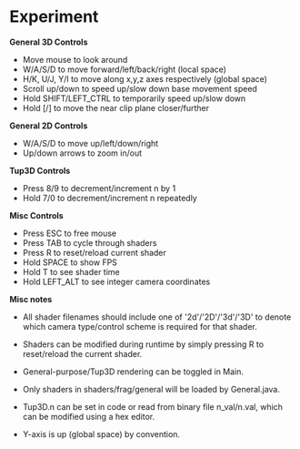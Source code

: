 # Experiment

**General 3D Controls**

* Move mouse to look around
* W/A/S/D to move forward/left/back/right (local space)
* H/K, U/J, Y/I to move along x,y,z axes respectively (global space)
* Scroll up/down to speed up/slow down base movement speed
* Hold SHIFT/LEFT_CTRL to temporarily speed up/slow down
* Hold [/] to move the near clip plane closer/further

**General 2D Controls**

* W/A/S/D to move up/left/down/right
* Up/down arrows to zoom in/out

**Tup3D Controls**
* Press 8/9 to decrement/increment n by 1
* Hold 7/0 to decrement/increment n repeatedly

**Misc Controls**

* Press ESC to free mouse
* Press TAB to cycle through shaders
* Press R to reset/reload current shader
* Hold SPACE to show FPS
* Hold T to see shader time
* Hold LEFT_ALT to see integer camera coordinates

**Misc notes**

* All shader filenames should include one of '2d'/'2D'/'3d'/'3D' to denote 
which camera type/control scheme is required for that shader.

* Shaders can be modified during runtime by simply pressing R to reset/reload the current shader.

* General-purpose/Tup3D rendering can be toggled in Main.

* Only shaders in shaders/frag/general will be loaded by General.java.

* Tup3D.n can be set in code or read from binary file n_val/n.val, which can be modified using a 
hex editor.

* Y-axis is up (global space) by convention.